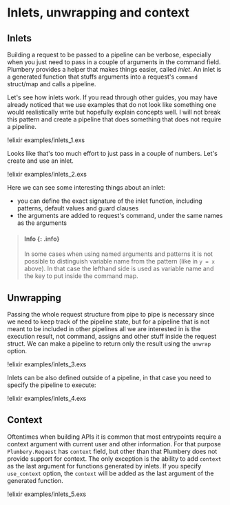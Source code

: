 # Inlets, unwrapping and context
<!-- vim: set tw=80 : -->

## Inlets

Building a request to be passed to a pipeline can be verbose, especially when
you just need to pass in a couple of arguments in the command field. Plumbery
provides a helper that makes things easier, called *inlet*. An inlet is a
generated function that stuffs arguments into a request's `command` struct/map
and calls a pipeline.

Let's see how inlets work. If you read through other guides, you may have
already noticed that we use examples that do not look like something one would
realistically write but hopefully explain concepts well. I will not break this
pattern and create a pipeline that does something that does not require a
pipeline.

!elixir examples/inlets_1.exs

Looks like that's too much effort to just pass in a couple of numbers. Let's
create and use an inlet.

!elixir examples/inlets_2.exs

Here we can see some interesting things about an inlet:

* you can define the exact signature of the inlet function, including patterns,
  default values and guard clauses
* the arguments are added to request's command, under the same names as the
  arguments


> #### Info {: .info}
>
> In some cases when using named arguments and patterns it is not possible to
> distinguish variable name from the pattern (like in `y = x` above). In that
> case the lefthand side is used as variable name and the key to put inside the
> command map.

## Unwrapping

Passing the whole request structure from pipe to pipe is necessary since we need
to keep track of the pipeline state, but for a pipeline that is not meant to be
included in other pipelines all we are interested in is the execution result,
not command, assigns and other stuff inside the request struct. We can make a
pipeline to return only the result using the `unwrap` option.


!elixir examples/inlets_3.exs

Inlets can be also defined outside of a pipeline, in that case you need to
specify the pipeline to execute:

!elixir examples/inlets_4.exs

## Context

Oftentimes when building APIs it is common that most entrypoints require a
context argument with current user and other information. For that purpose
`Plumbery.Request` has `context` field, but other than that Plumbery does not
provide support for context. The only exception is the ability to add `context`
as the last argument for functions generated by inlets. If you specify
`use_context` option, the `context` will be added as the last argument of the
generated function.

!elixir examples/inlets_5.exs

